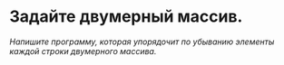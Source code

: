 # Задайте двумерный массив. 
*Напишите программу, которая упорядочит по убыванию элементы каждой строки двумерного массива.*
